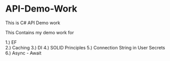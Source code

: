 # API-Demo-Work
This is C# API Demo work

This Contains my demo work for 

1.) EF </br>
2.) Caching
3.) DI
4.) SOLID Principles
5.) Connection String in User Secrets
6.) Async - Await
